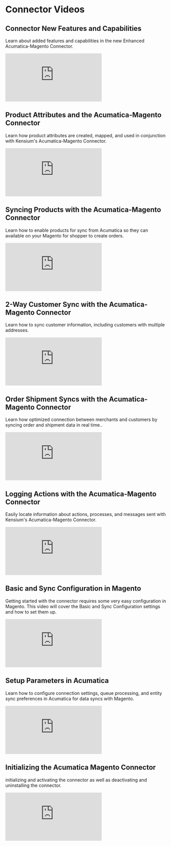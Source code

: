 # Connector Videos

## Connector New Features and Capabilities

Learn about added features and capabilities in the new Enhanced Acumatica-Magento Connector.

<div class="video-block">
<iframe max-width=100% height=auto src="https://www.youtube.com/embed/bZqToilYD-g" frameborder="0" allow="autoplay; encrypted-media" allowfullscreen></iframe>
</div>

## Product Attributes and the Acumatica-Magento Connector

Learn how product attributes are created, mapped, and used in conjunction with Kensium's Acumatica-Magento Connector.
<div class="video-block">
<iframe max-width=100% height=auto src="https://www.youtube.com/embed/G9W463BF26I" frameborder="0" allow="autoplay; encrypted-media" allowfullscreen></iframe>
</div>

## Syncing Products with the Acumatica-Magento Connector

Learn how to enable products for sync from Acumatica so they can available on your Magento for shopper to create orders. 

<div class="video-block">
<iframe max-width=100% height=auto src="https://www.youtube.com/embed/i4rRIN1ukQM" frameborder="0" allow="autoplay; encrypted-media" allowfullscreen></iframe>
</div>


## 2-Way Customer Sync with the Acumatica-Magento Connector

Learn how to sync customer information, including customers with multiple addresses.

<div class="video-block">
<iframe max-width=100% height=auto src="https://www.youtube.com/embed/63_a8osd3Oc" frameborder="0" allow="autoplay; encrypted-media" allowfullscreen></iframe>
</div>


## Order Shipment Syncs with the Acumatica-Magento Connector

Learn how optimized connection between merchants and customers by syncing order and shipment data in real time..

<div class="video-block">
<iframe max-width=100% height=auto src="https://www.youtube.com/embed/uk95z8SrqD8" frameborder="0" allow="autoplay; encrypted-media" allowfullscreen></iframe>
</div>

## Logging Actions with the Acumatica-Magento Connector

Easily locate information about actions, processes, and messages sent with Kensium's Acumatica-Magento Connector.

<div class="video-block">
<iframe max-width=100% height=auto src="https://www.youtube.com/embed/qz-32E5zwh0" frameborder="0" allow="autoplay; encrypted-media" allowfullscreen></iframe>
</div>

## Basic and Sync Configuration in Magento

Getting started with the connector requires some very easy configuration in Magento. This video will cover the Basic and Sync Configuration settings and how to set them up.

<div class="video-block">
<iframe max-width=100% height=auto src="https://www.youtube.com/embed/9WHDJEc5neo" frameborder="0" allow="autoplay; encrypted-media" allowfullscreen></iframe>
</div>

## Setup Parameters in Acumatica

Learn how to configure connection settings, queue processing, and entity sync preferences in Acumatica for data syncs with Magento.

<div class="video-block">
<iframe max-width=100% height=auto src="https://www.youtube.com/embed/eIMiTxkA9l8" frameborder="0" allow="autoplay; encrypted-media" allowfullscreen></iframe>
</div>

## Initializing the Acumatica Magento Connector

initializing and activating the connector as well as deactivating and uninstalling the connector.

<div class="video-block">
<iframe max-width=100% height=auto src="https://www.youtube.com/embed/M0jUMDphYkM" frameborder="0" allow="autoplay; encrypted-media" allowfullscreen></iframe>
</div>

